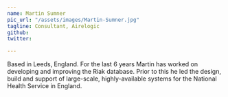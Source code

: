 ```yaml
---
name: Martin Sumner
pic_url: "/assets/images/Martin-Sumner.jpg"
tagline: Consultant, Airelogic
github:
twitter:

---
```

Based in Leeds, England. For the last 6 years Martin has worked on developing and improving the Riak database. Prior to this he led the design, build and support of large-scale, highly-available systems for the National Health Service in England.
